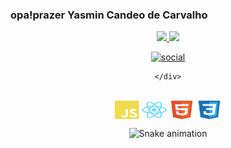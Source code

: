 ### opa!prazer Yasmin Candeo de Carvalho
<div align="center">
  <a href="https://github.com/dsouloficial">
    <img height="150em" src="https://github-readme-stats.vercel.app/api?username=yasminl&count_private=true&include_all_commits=true&show_icons=true&theme=dracula&hide_border=false&show_owner=true"/>
    <img height="150em" src="https://github-readme-stats.vercel.app/api/top-langs/?username=yasmin&theme=dracula&hide_border=false&&layout=compact"/>
    
[![social](https://img.shields.io/badge/Instagram-E4405F?style=for-the-badge&logo=instagram&logoColor=white)](https://instagram.com/yasminn_slk)

    
    </div>
<div style="display: inline_block"><br>
  <img align="center" alt="dsouloficial-Js" height="30" width="40" src="https://raw.githubusercontent.com/devicons/devicon/master/icons/javascript/javascript-plain.svg">
 
  <img align="center" alt="dsouloficial-React" height="30" width="40" src="https://raw.githubusercontent.com/devicons/devicon/master/icons/react/react-original.svg">
  <img align="center" alt="dsouloficial-HTML" height="30" width="40" src="https://raw.githubusercontent.com/devicons/devicon/master/icons/html5/html5-original.svg">
  <img align="center" alt="dsouloficial-CSS" height="30" width="40" src="https://raw.githubusercontent.com/devicons/devicon/master/icons/css3/css3-original.svg">
</div>

<div align="center">
  
  ![Snake animation](https://github.com/dsouloficial/dsouloficial/blob/output/github-contribution-grid-snake.svg)
  
</div>
